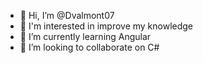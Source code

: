 - 👋 Hi, I’m @Dvalmont07
- 👀 I'm interested in improve my knowledge
- 🌱 I’m currently learning Angular
- 💞️ I’m looking to collaborate on C#


<!---
Dvalmont07/Dvalmont07 is a ✨ special ✨ repository because its `README.md` (this file) appears on your GitHub profile.
You can click the Preview link to take a look at your changes.
--->
